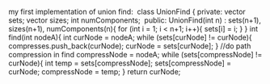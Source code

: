 my first implementation of union find:
​
class UnionFind {
private:
vector<int> sets;
vector<int> sizes;
int numComponents;
​
public:
UnionFind(int n) : sets(n+1), sizes(n+1), numComponents(n){
for (int i = 1; i < n+1; i++){
sets[i] = i;
}
}
int find(int nodeA){
int curNode = nodeA;
while (sets[curNode] != curNode){
compresses.push_back(curNode);
curNode = sets[curNode];
}
//do path compression in find
compressNode = nodeA;
while (sets[compressNode] != curNode){
int temp = sets[compressNode];
sets[compressNode] = curNode;
compressNode = temp;
}
return curNode;